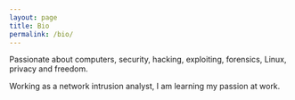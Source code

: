 ```yaml
---
layout: page
title: Bio 
permalink: /bio/
---
```



Passionate about computers, security, hacking, exploiting, forensics, Linux, privacy and freedom.

Working as a network intrusion analyst, I am learning my passion at work.


 

